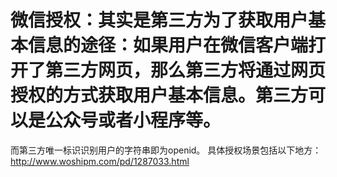 # 微信授权：其实是第三方为了获取用户基本信息的途径：如果用户在微信客户端打开了第三方网页，那么第三方将通过网页授权的方式获取用户基本信息。第三方可以是公众号或者小程序等。
而第三方唯一标识识别用户的字符串即为openid。
具体授权场景包括以下地方：http://www.woshipm.com/pd/1287033.html